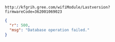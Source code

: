 `http://kfgrih.gree.com/wifiModule/Lastversion?firmwareCode=362001069023`

```json
{
  "r": 500,
  "msg": "Database operation failed."
}
```